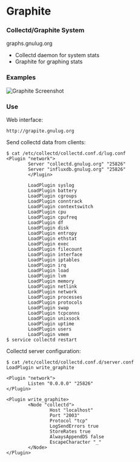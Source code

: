 # Graphite

### Collectd/Graphite System ###

graphs.gnulug.org
* Collectd daemon for system stats
* Graphite for graphing stats

### Examples ###

![Graphite Screenshot](http://jonschipp.com/lug/graphite.png)

### Use ###

Web interface:
```
http://grapite.gnulug.org
```

Send collectd data from clients:
```
$ cat /etc/collectd/collectd.conf.d/lug.conf
<Plugin "network">
        Server "collectd.gnulug.org" "25826"
        Server "influxdb.gnulug.org" "25826"
        </Plugin>

        LoadPlugin syslog
        LoadPlugin battery
        LoadPlugin cgroups
        LoadPlugin conntrack
        LoadPlugin contextswitch
        LoadPlugin cpu
        LoadPlugin cpufreq
        LoadPlugin df
        LoadPlugin disk
        LoadPlugin entropy
        LoadPlugin ethstat
        LoadPlugin exec
        LoadPlugin filecount
        LoadPlugin interface
        LoadPlugin iptables
        LoadPlugin irq
        LoadPlugin load
        LoadPlugin lvm
        LoadPlugin memory
        LoadPlugin netlink
        LoadPlugin network
        LoadPlugin processes
        LoadPlugin protocols
        LoadPlugin swap
        LoadPlugin tcpconns
        LoadPlugin unixsock
        LoadPlugin uptime
        LoadPlugin users
        LoadPlugin vmem
$ service collectd restart
```

Collectd server configuration:
```
$ cat /etc/collectd/collectd.conf.d/server.conf
LoadPlugin write_graphite

<Plugin "network">
        Listen "0.0.0.0" "25826"
</Plugin>

<Plugin write_graphite>
        <Node "collectd">
                Host "localhost"
                Port "2003"
                Protocol "tcp"
                LogSendErrors true
                StoreRates true
                AlwaysAppendDS false
                EscapeCharacter "_"
        </Node>
</Plugin>
```
